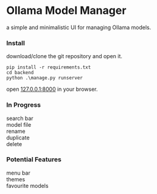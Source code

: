 # Ollama Model Manager

a simple and minimalistic UI for managing Ollama models.

### Install
download/clone the git repository and open it.

    pip install -r requirements.txt
    cd backend
    python .\manage.py runserver

open [127.0.0.1:8000](127.0.0.1:8000) in your browser.

### In Progress
search bar 
<br> model file
<br> rename
<br> duplicate
<br> delete 

### Potential Features
menu bar
<br> themes
<br> favourite models
